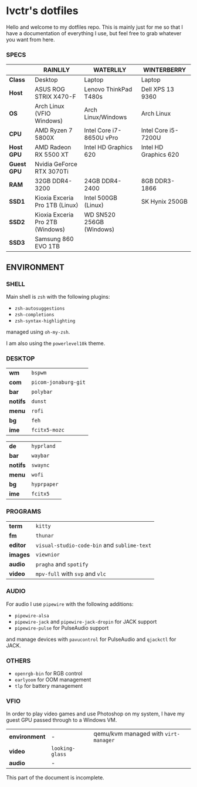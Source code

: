 # lvctr's dotfiles

Hello and welcome to my dotfiles repo.
This is mainly just for me so that I have a documentation of everything I use, but feel free to grab whatever you want from here.

### SPECS
|  | RAINLILY | WATERLILY | WINTERBERRY
|--|--|--|--|
| **Class** | Desktop | Laptop | Laptop
| **Host** | ASUS ROG STRIX X470-F | Lenovo ThinkPad T480s | Dell XPS 13 9360
| **OS** | Arch Linux (VFIO Windows) | Arch Linux/Windows | Arch Linux
| **CPU** | AMD Ryzen 7 5800X | Intel Core i7-8650U vPro | Intel Core i5-7200U
| **Host GPU** | AMD Radeon RX 5500 XT | Intel HD Graphics 620 | Intel HD Graphics 620
| **Guest GPU** | Nvidia GeForce RTX 3070Ti | |
| **RAM** | 32GB DDR4-3200 | 24GB DDR4-2400 | 8GB DDR3-1866
| **SSD1** | Kioxia Exceria Pro 1TB (Linux) | Intel 500GB (Linux) | SK Hynix 250GB
| **SSD2** | Kioxia Exceria Pro 2TB (Windows) | WD SN520 256GB (Windows)
| **SSD3** | Samsung 860 EVO 1TB | |

## ENVIRONMENT

### SHELL
Main shell is `zsh` with the following plugins:

- `zsh-autosuggestions`
- `zsh-completions`
- `zsh-syntax-highlighting`

managed using `oh-my-zsh`.

I am also using the `powerlevel10k` theme.

### DESKTOP
|||
|--|--|
| **wm** | `bspwm` |
| **com** | `picom-jonaburg-git` |
| **bar** | `polybar` |
| **notifs** | `dunst` |
| **menu** | `rofi` |
| **bg** | `feh` |
| **ime** | `fcitx5-mozc` |

|||
|--|--|
| **de** | `hyprland` |
| **bar** | `waybar` |
| **notifs** | `swaync` |
| **menu** | `wofi` |
| **bg** | `hyprpaper` |
| **ime** | `fcitx5` |

### PROGRAMS
|||
|--|--|
| **term** | `kitty` |
| **fm** | `thunar` |
| **editor** | `visual-studio-code-bin` and `sublime-text` |
| **images** | `viewnior` |
| **audio** | `pragha` and `spotify` |
| **video** | `mpv-full` with `svp` and `vlc` |

### AUDIO

For audio I use `pipewire` with the following additions:
- `pipewire-alsa`
- `pipewire-jack` and `pipewire-jack-dropin` for JACK support
- `pipewire-pulse` for PulseAudio support

and manage devices with `pavucontrol` for PulseAudio and `qjackctl` for JACK.

### OTHERS
- `openrgb-bin` for RGB control
- `earlyoom` for OOM management
- `tlp` for battery management

### VFIO

In order to play video games and use Photoshop on my system, I have my guest GPU passed through to a Windows VM.

||||
|--|--|--|
| **environment** | - | qemu/kvm managed with `virt-manager` |
| **video** | `looking-glass` ||
| **audio**| - |  |

This part of the document is incomplete.
